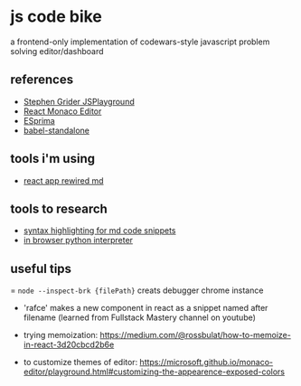 # js code bike

a frontend-only implementation of codewars-style javascript problem solving editor/dashboard

## references

- [Stephen Grider JSPlayground](https://github.com/StephenGrider/JSPlaygrounds)
- [React Monaco Editor](https://github.com/react-monaco-editor/react-monaco-editor)
- [ESprima](https://esprima.org/)
- [babel-standalone](https://github.com/babel/babel/tree/master/packages/babel-standalone)

## tools i'm using

- [react app rewired md](https://hmsk.github.io/frontmatter-markdown-loader/)

## tools to research

- [syntax highlighting for md code snippets](https://github.com/markdown-it/markdown-it)
- [in browser python interpreter](https://skulpt.org/using.html)

## useful tips

= `node --inspect-brk {filePath}` creats debugger chrome instance

- 'rafce' makes a new component in react as a snippet named after filename (learned from Fullstack Mastery channel on youtube)

- trying memoization: https://medium.com/@rossbulat/how-to-memoize-in-react-3d20cbcd2b6e

- to customize themes of editor:
  https://microsoft.github.io/monaco-editor/playground.html#customizing-the-appearence-exposed-colors
